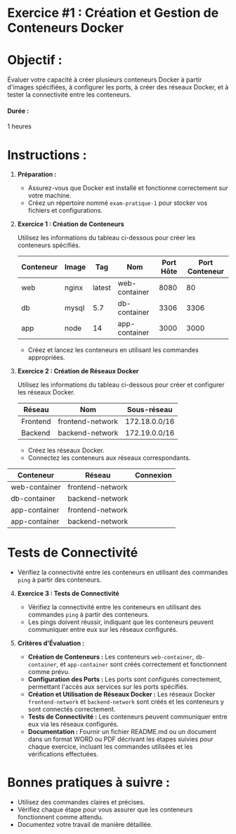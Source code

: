 # Exercice #1 : Création et Gestion de Conteneurs Docker

# Objectif :
Évaluer votre capacité  à créer plusieurs conteneurs Docker à partir d'images spécifiées, à configurer les ports, à créer des réseaux Docker, et à tester la connectivité entre les conteneurs.

#### Durée :
1 heures

# Instructions :

1. **Préparation :**
   - Assurez-vous que Docker est installé et fonctionne correctement sur votre machine.
   - Créez un répertoire nommé `exam-pratique-1` pour stocker vos fichiers et configurations.

2. **Exercice 1 : Création de Conteneurs**

   Utilisez les informations du tableau ci-dessous pour créer les conteneurs spécifiés.

   | Conteneur | Image        | Tag  | Nom              | Port Hôte | Port Conteneur |
   |-----------|--------------|------|------------------|-----------|----------------|
   | web       | nginx        | latest | web-container    | 8080      | 80             |
   | db        | mysql        | 5.7  | db-container     | 3306      | 3306           |
   | app       | node         | 14   | app-container    | 3000      | 3000           |

   - Créez et lancez les conteneurs en utilisant les commandes appropriées.


3. **Exercice 2 : Création de Réseaux Docker**

   Utilisez les informations du tableau ci-dessous pour créer et configurer les réseaux Docker.

   | Réseau          | Nom                | Sous-réseau        |
   |-----------------|--------------------|--------------------|
   | Frontend        | frontend-network   | 172.18.0.0/16      |
   | Backend         | backend-network    | 172.19.0.0/16      |

   - Créez les réseaux Docker.
   - Connectez les conteneurs aux réseaux correspondants.


| Conteneur       | Réseau            | Connexion                                  |
|-----------------|-------------------|--------------------------------------------|
| web-container   | frontend-network  |                                            |
| db-container    | backend-network   |                                            |
| app-container   | frontend-network  |                                            |
| app-container   | backend-network   |                                            |

# Tests de Connectivité

- Vérifiez la connectivité entre les conteneurs en utilisant des commandes `ping` à partir des conteneurs.


4. **Exercice 3 : Tests de Connectivité**

   - Vérifiez la connectivité entre les conteneurs en utilisant des commandes `ping` à partir des conteneurs.
   - Les pings doivent réussir, indiquant que les conteneurs peuvent communiquer entre eux sur les réseaux configurés.

5. **Critères d'Évaluation :**
   - **Création de Conteneurs :** Les conteneurs `web-container`, `db-container`, et `app-container` sont créés correctement et fonctionnent comme prévu.
   - **Configuration des Ports :** Les ports sont configurés correctement, permettant l'accès aux services sur les ports spécifiés.
   - **Création et Utilisation de Réseaux Docker :** Les réseaux Docker `frontend-network` et `backend-network` sont créés et les conteneurs y sont connectés correctement.
   - **Tests de Connectivité :** Les conteneurs peuvent communiquer entre eux via les réseaux configurés.
   - **Documentation :** Fournir un fichier README.md ou un document dans un format WORD ou PDF décrivant les étapes suivies pour chaque exercice, incluant les commandes utilisées et les vérifications effectuées.

# Bonnes pratiques à suivre :
- Utilisez des commandes claires et précises.
- Vérifiez chaque étape pour vous assurer que les conteneurs fonctionnent comme attendu.
- Documentez votre travail de manière détaillée.
